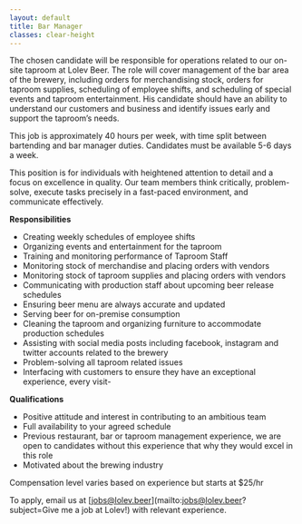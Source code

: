 ```yaml
---
layout: default
title: Bar Manager
classes: clear-height
---
```


The chosen candidate will be responsible for operations related to our on-site taproom at Lolev Beer. The role will cover management of the bar area of the brewery, including orders for merchandising stock, orders for taproom supplies, scheduling of employee shifts, and scheduling of special events and taproom entertainment. His candidate should have an ability to understand our customers and business and identify issues early and support the taproom’s needs.

This job is approximately 40 hours per week, with time split between bartending and bar manager duties. Candidates must be available 5-6 days a week.

This position is for individuals with heightened attention to detail and a focus on excellence in quality. Our team members think critically, problem-solve, execute tasks precisely in a fast-paced environment, and communicate effectively.

**Responsibilities**

- Creating weekly schedules of employee shifts
- Organizing events and entertainment for the taproom
- Training and monitoring performance of Taproom Staff
- Monitoring stock of merchandise and placing orders with vendors
- Monitoring stock of taproom supplies and placing orders with vendors
- Communicating with production staff about upcoming beer release schedules
- Ensuring beer menu are always accurate and updated
- Serving beer for on-premise consumption
- Cleaning the taproom and organizing furniture to accommodate production schedules
- Assisting with social media posts including facebook, instagram and twitter accounts related to the brewery
- Problem-solving all taproom related issues
- Interfacing with customers to ensure they have an exceptional experience, every visit-

**Qualifications**

- Positive attitude and interest in contributing to an ambitious team
- Full availability to your agreed schedule
- Previous restaurant, bar or taproom management experience, we are open to candidates without this experience that why they would excel in this role
- Motivated about the brewing industry

Compensation level varies based on experience but starts at $25/hr

To apply, email us at [jobs@lolev.beer](mailto:jobs@lolev.beer?subject=Give me a job at Lolev!) with relevant experience.
